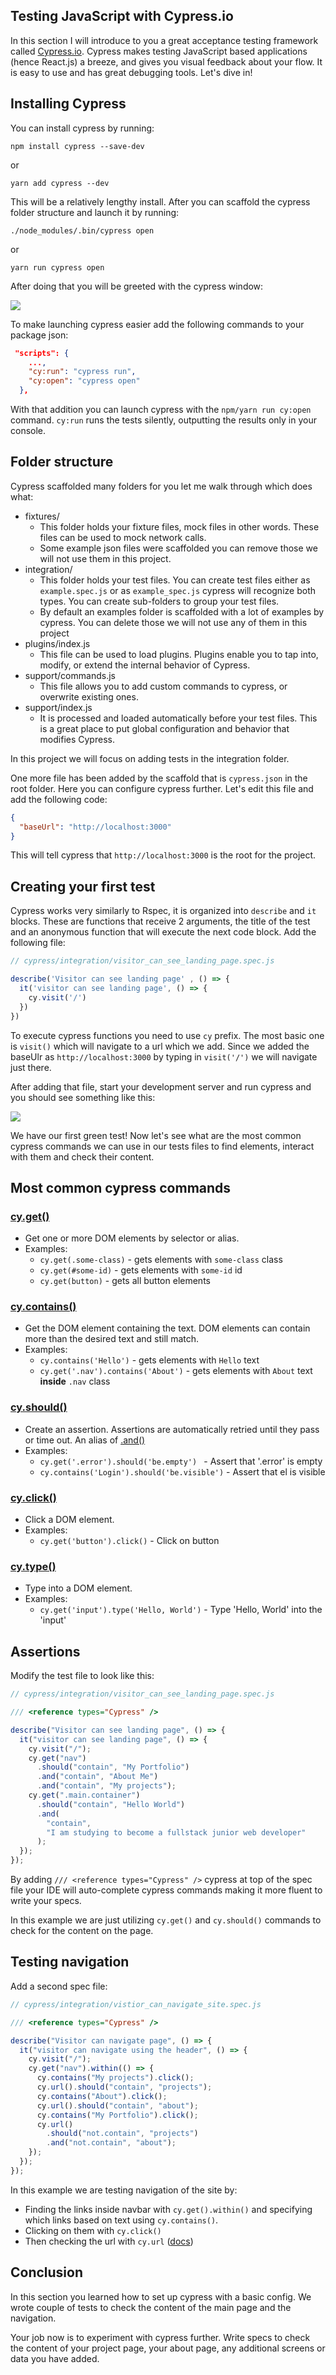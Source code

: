 ## Testing JavaScript with Cypress.io

In this section I will introduce to you a great acceptance testing framework called [Cypress.io](https://www.cypress.io/). Cypress makes testing JavaScript based applications (hence React.js) a breeze, and gives you visual feedback about your flow. It is easy to use and has great debugging tools. Let's dive in!

## Installing Cypress

You can install cypress by running:

```
npm install cypress --save-dev
```

or

```
yarn add cypress --dev
```

This will be a relatively lengthy install. After you can scaffold the cypress folder structure and launch it by running:

``` 
./node_modules/.bin/cypress open 
```

or 

```
yarn run cypress open
```

After doing that you will be greeted with the cypress window:

![](./cypress_1.png)


To make launching cypress easier add the following commands to your package json:

```json
 "scripts": {
    ...,
    "cy:run": "cypress run",
    "cy:open": "cypress open"
  },
  ```

  With that addition you can launch cypress with the `npm/yarn run cy:open` command. `cy:run` runs the tests silently, outputting the results only in your console.

  ## Folder structure

  Cypress scaffolded many folders for you let me walk through which does what:

  - fixtures/
    - This folder holds your fixture files, mock files in other words. These files can be used to mock network calls.
    - Some example json files were scaffolded you can remove those we will not use them in this project.
  - integration/
    - This folder holds your test files. You can create test files either as `example.spec.js` or as `example_spec.js` cypress will recognize both types. You can create sub-folders to group your test files.
    - By default an examples folder is scaffolded with a lot of examples by cypress. You can delete those we will not use any of them in this project
  - plugins/index.js 
    - This file can be used to load plugins. Plugins enable you to tap into, modify, or extend the internal behavior of Cypress.
  - support/commands.js
    - This file allows you to add custom commands to cypress, or overwrite existing ones.
  - support/index.js
    - It is processed and loaded automatically before your test files. This is a great place to put global configuration and behavior that modifies Cypress.

In this project we will focus on adding tests in the integration folder.

One more file has been added by the scaffold that is `cypress.json` in the root folder. Here you can configure cypress further. Let's edit this file and add the following code:

```json
{
  "baseUrl": "http://localhost:3000"
}
```

This will tell cypress that `http://localhost:3000` is the root for the project.

## Creating your first test

Cypress works very similarly to Rspec, it is organized into `describe` and `it` blocks. These are functions that receive 2 arguments, the title of the test and an anonymous function that will execute the next code block. Add the following file:

```js
// cypress/integration/visitor_can_see_landing_page.spec.js

describe('Visitor can see landing page' , () => {
  it('visitor can see landing page', () => {
    cy.visit('/')
  })
})
```

To execute cypress functions you need to use `cy` prefix. The most basic one is `visit()` which will navigate to a url which we add. Since we added the baseUlr as `http://localhost:3000` by typing in `visit('/')` we will navigate just there.

After adding that file, start your development server and run cypress and you should see something like this:

![](./cypress_2.png)

We have our first green test! Now let's see what are the most common cypress commands we can use in our tests files to find elements, interact with them and check their content.


## Most common cypress commands 


### [cy.get()](https://docs.cypress.io/api/commands/get.html#Syntax)
- Get one or more DOM elements by selector or alias.
- Examples:
  - `cy.get(.some-class)` - gets elements with `some-class` class
  - `cy.get(#some-id)` - gets elements with `some-id` id
  - `cy.get(button)` - gets all button elements
  
### [cy.contains()](https://docs.cypress.io/api/commands/contains.html#Syntax)

- Get the DOM element containing the text. DOM elements can contain more than the desired text and still match.
- Examples:
  - `cy.contains('Hello')` - gets elements with `Hello` text
  - `cy.get('.nav').contains('About')` - gets elements with `About` text **inside** `.nav` class

### [cy.should()](https://docs.cypress.io/api/commands/should.html#Syntax)

- Create an assertion. Assertions are automatically retried until they pass or time out. An alias of [.and()](https://docs.cypress.io/api/commands/and.html#Syntax)
- Examples:
  - `cy.get('.error').should('be.empty') ` - Assert that '.error' is empty
  - `cy.contains('Login').should('be.visible')` - Assert that el is visible

### [cy.click()](https://docs.cypress.io/api/commands/click.html#Syntax)

- Click a DOM element.
- Examples:
  - `cy.get('button').click()` - Click on button

### [cy.type()](https://docs.cypress.io/api/commands/type.html#Syntax)

- Type into a DOM element.
- Examples:
  - `cy.get('input').type('Hello, World')` - Type 'Hello, World' into the 'input'


## Assertions


Modify the test file to look like this:

```js
// cypress/integration/visitor_can_see_landing_page.spec.js

/// <reference types="Cypress" />

describe("Visitor can see landing page", () => {
  it("visitor can see landing page", () => {
    cy.visit("/");
    cy.get("nav")
      .should("contain", "My Portfolio")
      .and("contain", "About Me")
      .and("contain", "My projects");
    cy.get(".main.container")
      .should("contain", "Hello World")
      .and(
        "contain",
        "I am studying to become a fullstack junior web developer"
      );
  });
});
```

By adding `/// <reference types="Cypress" />` cypress at top of the spec file your IDE will auto-complete cypress commands making it more fluent to write your specs.

In this example we are just utilizing `cy.get()` and `cy.should()` commands to check for the content on the page.

## Testing navigation

Add a second spec file:

```js
// cypress/integration/vistior_can_navigate_site.spec.js

/// <reference types="Cypress" />

describe("Visitor can navigate page", () => {
  it("visitor can navigate using the header", () => {
    cy.visit("/");
    cy.get("nav").within(() => {
      cy.contains("My projects").click();
      cy.url().should("contain", "projects");
      cy.contains("About").click();
      cy.url().should("contain", "about");
      cy.contains("My Portfolio").click();
      cy.url()
        .should("not.contain", "projects")
        .and("not.contain", "about");
    });
  });
});
```

In this example we are testing navigation of the site by:
- Finding the links inside navbar with `cy.get().within()` and specifying which links based on text using `cy.contains()`. 
- Clicking on them with `cy.click()`
- Then checking the url with `cy.url` ([docs](https://docs.cypress.io/api/commands/url.html))


## Conclusion

In this section you learned how to set up cypress with a basic config. We wrote couple of tests to check the content of the main page and the navigation.

Your job now is to experiment with cypress further. Write specs to check the content of your project page, your about page, any additional screens or data you have added.
